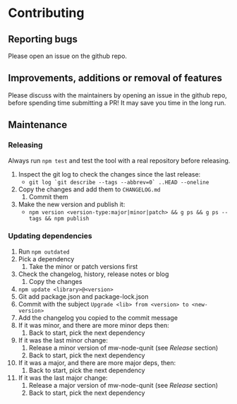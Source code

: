 # Contributing

## Reporting bugs

Please open an issue on the github repo.

## Improvements, additions or removal of features

Please discuss with the maintainers by opening an issue in the github repo,
before spending time submitting a PR! It may save you time in the long run.

## Maintenance

### Releasing

Always run `npm test` and test the tool with a real repository before releasing.

1.  Inspect the git log to check the changes since the last release:
    * `` git log `git describe --tags --abbrev=0` ..HEAD --oneline ``
1.  Copy the changes and add them to `CHANGELOG.md`
    1.  Commit them
1.  Make the new version and publish it:
    * `npm version <version-type:major|minor|patch> && g ps && g ps --tags && npm publish`

### Updating dependencies

1.  Run `npm outdated`
1.  Pick a dependency
    1.  Take the minor or patch versions first
1.  Check the changelog, history, release notes or blog
    1.  Copy the changes
1.  `npm update <library>@<version>`
1.  Git add package.json and package-lock.json
1.  Commit with the subject `Upgrade <lib> from <version> to <new-version>`
1.  Add the changelog you copied to the commit message
1.  If it was minor, and there are more minor deps then:
    1.  Back to start, pick the next dependency
1.  If it was the last minor change:
    1.  Release a minor version of mw-node-qunit (see _Release_ section)
    1.  Back to start, pick the next dependency
1.  If it was a major, and there are more major deps, then:
    1.  Back to start, pick the next dependency
1.  If it was the last major change:
    1.  Release a major version of mw-node-qunit (see _Release_ section)
    1.  Back to start, pick the next dependency

